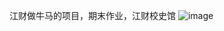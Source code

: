 江财做牛马的项目，期末作业，江财校史馆
![image](https://github.com/user-attachments/assets/fe9239cd-5481-474d-be6e-a6f9265d222c)

